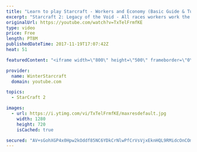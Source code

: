 ```yaml
---
title: "Learn to play Starcraft - Workers and Economy (Basic Guide & Tutorial)"
excerpt: "Starcraft 2: Legacy of the Void - All races workers work the same (mule notwithstanding!)  Wiki on mining: http://wiki.teamliquid.net/starcraft2/Mining_Minerals"
originalUrl: https://youtube.com/watch?v=TxTelFrmfKE
type: video
price: Free
length: PT8M
publishedDateTime: 2017-11-19T17:07:42Z
heat: 51

featuredContent: "<iframe width=\"800\" height=\"500\" frameborder=\"0\" src=\"https://www.youtube.com/embed/TxTelFrmfKE\" allow=\"accelerometer; autoplay; encrypted-media; gyroscope; picture-in-picture\" allowfullscreen></iframe>"

provider:
  name: WinterStarcraft
  domain: youtube.com

topics:
  - StarCraft 2

images:
  - url: https://i.ytimg.com/vi/TxTelFrmfKE/maxresdefault.jpg
    width: 1280
    height: 720
    isCached: true

secured: "AV+sGohXGP4x0Hpw2kOddf85NC6YDkCrNlwPfCrVsVjxEknHQL9RMidcOnCOm9ULWNQ34ncuIpC2JjSlypG3e+mvjCf2adod1E34ySINGEPLLeQG2dGC/xNSYuH59MspeTluawPa6ipT5C/+K6NRKZxgqbmvOEOyb6d+cwS9Cjv775tp9VaPtQWfbstSQY3h7n3OK0cXPtXd+N+EpbCCommgwsksTKo8mVONF7eB2wzRZrU2Vxwp9T1fL9zQvNoCo+kUfCLHpKkcoWgbQFcs8wbKAHj7CmdpKYo8UMRGUQ0YwkKQrSs6mAveqaZdWh/Nu6OZBPbFDsCtZM3GE7C+CugYkwRb5pvYuPYr4ppMtbUqy+OFEaPimMoK99x0TtLaEY+etKfVpN1kNdgh5bv8S6siLZI93QZSttvCSnJzr/k=;gwaKMyIXcYzVtDv6WpQn1Q=="
---
```


